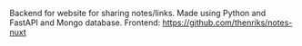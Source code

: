 Backend for website for sharing notes/links.
Made using Python and FastAPI and Mongo database.
Frontend: https://github.com/thenriks/notes-nuxt
